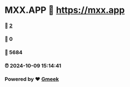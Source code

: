 # MXX.APP :link: https://mxx.app 
### :page_facing_up: [2](https://mxx.app/tag.html) 
### :speech_balloon: 0 
### :hibiscus: 5684 
### :alarm_clock: 2024-10-09 15:14:41 
### Powered by :heart: [Gmeek](https://github.com/Meekdai/Gmeek)
